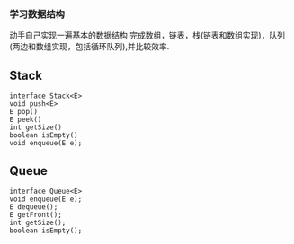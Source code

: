 ### 学习数据结构
动手自己实现一遍基本的数据结构
完成数组，链表，栈(链表和数组实现)，队列(两边和数组实现，包括循环队列),并比较效率.
## Stack
```
interface Stack<E>
void push<E>
E pop()
E peek()
int getSize()
boolean isEmpty()
void enqueue(E e);
```
## Queue
```
interface Queue<E>
void enqueue(E e);
E dequeue();
E getFront();
int getSize();
boolean isEmpty();
```
